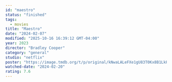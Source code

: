 ```yaml
---
id: "maestro"
status: "finished"
tags:
  - movies
title: "Maestro"
date: "2024-02-07"
modified: "2025-10-16 16:39:12 GMT-04:00"
year: 2023
director: "Bradley Cooper"
category: "general"
studio: "netflix"
poster: "https://image.tmdb.org/t/p/original/kNwaLALeFXe1gU83T0Kx8B1LkPU.jpg"
watched-date: "2024-02-20"
rating: 7.6
---
```

